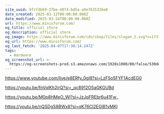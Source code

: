 ```yaml
---
site_uuid: 9fcfdb69-37be-48f4-bd5a-a0e7635326e0
date_created: 2025-03-12T00:00:00.000Z
date_modified: 2025-03-24T00:00:00.000Z
url: https://www.minisforum.com/
og_title: official store
og_description: official store
og_image: https://www.minisforum.com/cdn/shop/files/slogan_2.svg?v=1733477827&width=150x
og_url: https://www.minisforum.com/
og_last_fetch: '2025-04-07T17:38:14.247Z'
tags:
  - Hardware
og_screenshot_url: >-
  https://og-screenshots-prod.s3.amazonaws.com/1920x1080/80/false/530de053e510243ec08ecde45a4e19ff34a175517cebcdc8169d6f983b135e52.jpeg
---
```


https://www.youtube.com/live/e8ERfy_0gI8?si=LzF5o5FYF1AcdEG0

https://youtu.be/fnVqIKh2jrQ?si=_qc8912O5aGKGUBd

https://youtu.be/M0p8HMeO_WI?si=JzJpFREbr6u41Fw_

https://youtu.be/nQSDgS8BWx8?si=qK76Cl2EGlB1vMKl